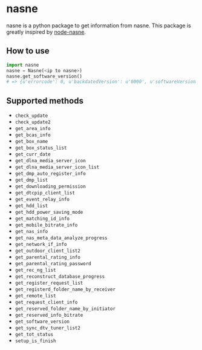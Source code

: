 # nasne

nasne is a python package to get information from nasne.
This package is greatly inspired by [node-nasne](https://github.com/naokiy/node-nasne).

## How to use

```python
import nasne
nasne = Nasne(<ip to nasne>)
nasne.get_software_version()
# => {u'errorcode': 0, u'backdatedVersion': u'0000', u'softwareVersion': u'0251'}
```

## Supported methods
  - `check_update`
  - `check_update2`
  - `get_area_info`
  - `get_bcas_info`
  - `get_box_name`
  - `get_box_status_list`
  - `get_curr_date`
  - `get_dlna_media_server_icon`
  - `get_dlna_media_server_icon_list`
  - `get_dmp_auto_register_info`
  - `get_dmp_list`
  - `get_downloading_permission`
  - `get_dtcpip_client_list`
  - `get_event_relay_info`
  - `get_hdd_list`
  - `get_hdd_power_saving_mode`
  - `get_matching_id_info`
  - `get_mobile_bitrate_info`
  - `get_nas_info`
  - `get_nas_meta_data_analyze_progress`
  - `get_network_if_info`
  - `get_outdoor_client_list2`
  - `get_parental_rating_info`
  - `get_parental_rating_password`
  - `get_rec_ng_list`
  - `get_reconstruct_database_progress`
  - `get_register_request_list`
  - `get_registerd_folder_name_by_receiver`
  - `get_remote_list`
  - `get_request_client_info`
  - `get_reserved_folder_name_by_initiator`
  - `get_reserved_info_bitrate`
  - `get_software_version`
  - `get_sync_dtv_tuner_list2`
  - `get_tot_status`
  - `setup_is_finish`
